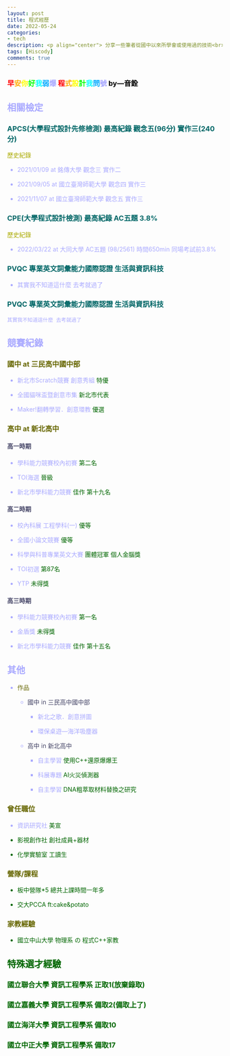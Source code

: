 ```yaml
---
layout: post
title: 程式經歷
date: 2022-05-24
categories:
- tech
description: <p align="center"> 分享一些筆者從國中以來所學會或使用過的技術<br> 又或者檢定或其他的經驗 </p>
tags: [Hiscody]
comments: true
---
```


### <font color="#f00">早<font color="#fa0">安<font color="#ff0">你<font color="#0f0">好<font color="#0ff">我<font color="#0af">弱<font color="#aaf">爆 <font color="#f00">程<font color="#fa0">式<font color="#ff0">設<font color="#0f0">計<font color="#0ff">我<font color="#0af">問<font color="#aaf">號 <font color="#000">by—音銓</font>

##  相關檢定

### <font color="#066">APCS(大學程式設計先修檢測) 最高紀錄 觀念五(96分) 實作三(240分)</font>


<font color="#AA0">歷史紀錄 </font>

- 2021/01/09 at 銘傳大學
觀念三 實作二 

- 2021/09/05 at 國立臺灣師範大學
觀念四 實作三

- 2021/11/07 at 國立臺灣師範大學
觀念五 實作三

### <font color="#066">CPE(大學程式設計檢測) 最高紀錄 AC五題 3.8%</font>

<font color="#AA0">歷史紀錄</font>

- 2022/03/22 at 大同大學
AC五題 (98/2561) 時間650min 同場考試前3.8%

### <font color="#066">PVQC 專業英文詞彙能力國際認證 生活與資訊科技</font>

- 其實我不知道這什麼 去考就過了

### <font color="#066">PVQC 專業英文詞彙能力國際認證 生活與資訊科技</font>

    其實我不知道這什麼 去考就過了
    
## 競賽紀錄

### <font color="#660">國中 at 三民高中國中部</font> 
    
- 新北市Scratch競賽 創意秀組 <font color="#060">特優</font>
    
- 全國貓咪盃暨創意市集 <font color="#060">新北市代表</font>
    
- Maker!翻轉學習．創意環教 <font color="#060">優選</font>

### <font color="#660">高中 at 新北高中</font> 

#### <font color="#446">高一時期</font> 

- 學科能力競賽校內初賽 <font color="#060">第二名</font>

- TOI海選 <font color="#060">晉級</font>
    
- 新北市學科能力競賽 <font color="#060">佳作 第十九名</font>

#### <font color="#446">高二時期</font> 

- 校內科展 工程學科(一) <font color="#060">優等</font>
    
- 全國小論文競賽 <font color="#060">優等</font>

- 科學與科普專業英文大賽 <font color="#060">團體冠軍 個人金腦獎</font>
    
- TOI初選 <font color="#060">第87名</font>

- YTP <font color="#060">未得獎</font>

#### <font color="#446">高三時期</font> 

- 學科能力競賽校內初賽 <font color="#060">第一名</font>

- 金盾獎 <font color="#060">未得獎</font>

- 新北市學科能力競賽 <font color="#060">佳作 第十五名</font>

## 其他
    
- <font color="#660">作品</font>
    
    - <font color="#446">國中 in 三民高中國中部</font> 
    
        - 新北之歌．創意拼圖 
    
        - 環保桌遊—海洋吸塵器  
    
    - <font color="#446">高中 in 新北高中</font> 
    
        - 自主學習 <font color="#060">使用C++還原爆爆王</font>
    
        - 科展專題 <font color="#060">AI火災偵測器</font>
    
        - 自主學習 <font color="#060">DNA粗萃取材料替換之研究</font>

### <font color="#660">曾任職位</font>
    
- 資訊研究社 <font color="#060">美宣
    
- 影視創作社 <font color="#060">創社成員+器材

- 化學實驗室 <font color="#060">工讀生

### <font color="#660">營隊/課程</font>

- <font color="#060">板中營隊*5</font> 總共上課時間一年多
    
- <font color="#060">交大PCCA</font> ft:cake&potato
    
### <font color="#660">家教經驗</font>
    
- 國立中山大學 物理系 の 程式C++家教
    
## 特殊選才經驗

### 國立聯合大學 資訊工程學系 正取1(放棄錄取)
### <font color="#060">國立嘉義大學 資訊工程學系 備取2(備取上了)</font>
### 國立海洋大學 資訊工程學系 備取10
### 國立中正大學 資訊工程學系 備取17